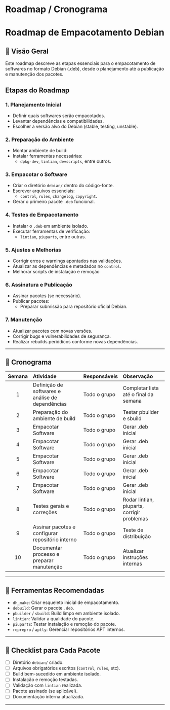 # Roadmap / Cronograma

# Roadmap de Empacotamento Debian

## 📍 Visão Geral

Este roadmap descreve as etapas essenciais para o empacotamento de softwares no formato Debian (.deb), desde o planejamento até a publicação e manutenção dos pacotes.

## Etapas do Roadmap

### 1. Planejamento Inicial
- Definir quais softwares serão empacotados.
- Levantar dependências e compatibilidades.
- Escolher a versão alvo do Debian (stable, testing, unstable).

### 2. Preparação do Ambiente
- Montar ambiente de build:
- Instalar ferramentas necessárias:
  - `dpkg-dev`, `lintian`, `devscripts`, entre outros.

### 3. Empacotar o Software
- Criar o diretório `debian/` dentro do código-fonte.
- Escrever arquivos essenciais:
  - `control`, `rules`, `changelog`, `copyright`.
- Gerar o primeiro pacote `.deb` funcional.

### 4. Testes de Empacotamento
- Instalar o `.deb` em ambiente isolado.
- Executar ferramentas de verificação:
  - `lintian`, `piuparts`, entre outras.

### 5. Ajustes e Melhorias
- Corrigir erros e warnings apontados nas validações.
- Atualizar as dependências e metadados no `control`.
- Melhorar scripts de instalação e remoção

### 6. Assinatura e Publicação
- Assinar pacotes (se necessário).
- Publicar pacotes:
  - Preparar submissão para repositório oficial Debian.

### 7. Manutenção
- Atualizar pacotes com novas versões.
- Corrigir bugs e vulnerabilidades de segurança.
- Realizar rebuilds periódicos conforme novas dependências.

---

## 📅 Cronograma

| Semana | Atividade | Responsáveis | Observação |
|:------:|:----------|:-------------|:-----------|
| 1 | Definição de softwares e análise de dependências | Todo o grupo | Completar lista até o final da semana |
| 2 | Preparação do ambiente de build | Todo o grupo | Testar pbuilder e sbuild |
| 3 | Empacotar Software| Todo o grupo | Gerar .deb inicial |
| 4 | Empacotar Software| Todo o grupo| Gerar .deb inicial |
| 5 | Empacotar Software| Todo o grupo | Gerar .deb inicial |
| 6 | Empacotar Software| Todo o grupo| Gerar .deb inicial |
| 7 | Empacotar Software| Todo o grupo | Gerar .deb inicial |
| 8 | Testes gerais e correções | Todo o grupo | Rodar lintian, piuparts, corrigir problemas |
| 9 | Assinar pacotes e configurar repositório interno | Todo o grupo | Teste de distribuição |
| 10 | Documentar processo e preparar manutenção | Todo o grupo | Atualizar instruções internas |

---

## 📂 Ferramentas Recomendadas

- `dh_make`: Criar esqueleto inicial de empacotamento.
- `debuild`: Gerar o pacote `.deb`.
- `pbuilder` / `sbuild`: Build limpo em ambiente isolado.
- `lintian`: Validar a qualidade do pacote.
- `piuparts`: Testar instalação e remoção do pacote.
- `reprepro` / `aptly`: Gerenciar repositórios APT internos.

---

## 🔄 Checklist para Cada Pacote

- [ ] Diretório `debian/` criado.
- [ ] Arquivos obrigatórios escritos (`control`, `rules`, etc).
- [ ] Build bem-sucedido em ambiente isolado.
- [ ] Instalação e remoção testadas.
- [ ] Validação com `lintian` realizada.
- [ ] Pacote assinado (se aplicável).
- [ ] Documentação interna atualizada.

---
